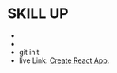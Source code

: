 # SKILL UP 
* 
* 
* git init
* live Link:  [Create React App](https://github.com/facebook/create-react-app).


